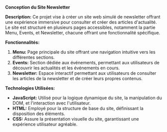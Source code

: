 **Conception du Site Newsletter**

**Description:**
Ce projet vise à créer un site web simulé de newsletter offrant une expérience immersive pour consulter et créer des articles d'actualité. Le site est structuré en plusieurs pages accessibles, notamment la partie Menu, Events, et Newsletter, chacune offrant une fonctionnalité spécifique.

**Fonctionnalités:**
1. **Menu:** Page principale du site offrant une navigation intuitive vers les différentes sections.
2. **Events:** Section dédiée aux événements, permettant aux utilisateurs de découvrir les actualités et les événements en cours.
3. **Newsletter:** Espace interactif permettant aux utilisateurs de consulter les articles de la newsletter et de créer leurs propres contenus.

**Technologies Utilisées:**
- **JavaScript:** Utilisé pour la logique dynamique du site, la manipulation du DOM, et l'interaction avec l'utilisateur.
- **HTML:** Employé pour la structure de base du site, définissant la disposition des éléments.
- **CSS:** Assure la présentation visuelle du site, garantissant une expérience utilisateur agréable.
